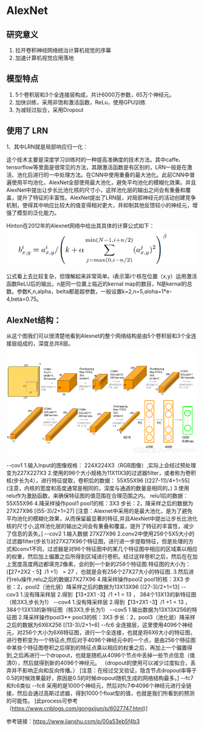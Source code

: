 # AlexNet

## 研究意义

1. 拉开卷积神经网络统治计算机视觉的序幕
2. 加速计算机视觉应用落地


## 模型特点

1. 5个卷积层和3个全连接层构成，共计6000万参数，65万个神经元。
2. 加快训练，采用非饱和激活函数，ReLu，使用GPU训练
3. 为减轻过拟合，采用Dropout

## 使用了 LRN

1、其中LRN就是局部响应归一化：

这个技术主要是深度学习训练时的一种提高准确度的技术方法。其中caffe、tensorflow等里面是很常见的方法，其跟激活函数是有区别的，LRN一般是在激活、池化后进行的一中处理方法。在CNN中使用重叠的最大池化。此前CNN中普遍使用平均池化，AlexNet全部使用最大池化，避免平均池化的模糊化效果。并且AlexNet中提出让步长比池化核的尺寸小，这样池化层的输出之间会有重叠和覆盖，提升了特征的丰富性。AlexNet提出了LRN层，对局部神经元的活动创建竞争机制，使得其中响应比较大的值变得相对更大，并抑制其他反馈较小的神经元，增强了模型的泛化能力。

Hinton在2012年的Alexnet网络中给出其具体的计算公式如下：
![image](https://github.com/xiaoxingchen505/SOA_Deep_Learning/blob/main/images/alex1.png)

公式看上去比较复杂，但理解起来非常简单。i表示第i个核在位置（x,y）运用激活函数ReLU后的输出，n是同一位置上临近的kernal map的数目，N是kernal的总数。参数K,n,alpha，belta都是超参数，一般设置k=2,n=5,aloha=1*e-4,beta=0.75。

## AlexNet结构：

从这个图我们可以很清楚地看到Alexnet的整个网络结构是由5个卷积层和3个全连接层组成的，深度总共8层。
![image](https://github.com/xiaoxingchen505/SOA_Deep_Learning/blob/main/images/alex2.png)



--cov1
1.输入Input的图像规格： 224X224X3（RGB图像）,实际上会经过预处理变为227X227X3
2.使用的96个大小规格为11X11X3的过滤器filter，或者称为卷积核(步长为4），进行特征提取，卷积后的数据：
55X55X96 [(227-11)/4+1=55]
(注意，内核的宽度和高度通常是相同的，深度与通道的数量是相同的。)
3.使用relu作为激励函数，来确保特征图的值范围在合理范围之内。
relu1后的数据：55X55X96
4.降采样操作pool1
pool1的核：3X3 步长：2，降采样之后的数据为27X27X96 [(55-3)/2+1=27]
[注意：Alexnet中采用的是最大池化，是为了避免平均池化的模糊化效果，从而保留最显著的特征,并且AlexNet中提出让步长比池化核的尺寸小,这样池化层的输出之间会有重叠和覆盖，提升了特征的丰富性，减少了信息的丢失。]
--cov2
1.输入数据 27X27X96
2.conv2中使用256个5X5大小的过滤器filter(步长1)对27X27X96个特征图，进行进一步提取特征，但是处理的方式和conv1不同，过滤器是对96个特征图中的某几个特征图中相应的区域乘以相应的权重，然后加上偏置之后所得到区域进行卷积。经过这样卷积之后，然后在在加上宽度高度两边都填充2像素，会的到一个新的256个特征图.特征图的大小为：
(【27+2X2 - 5】/1 +1） = 27 ，也就是会有256个27X27大小的特征图.
3.然后进行relu操作,relu之后的数据27X27X96
4.降采样操作pool2
pool1的核：3X3 步长：2，pool2（池化层）降采样之后的数据为13X13X96 [(27-3)/2+1=13]
--cov3
1.没有降采样层
2.得到【13+2X1 -3】/1 +1 = 13 ， 384个13X13的新特征图（核3X3,步长为1）
--cov4
1.没有降采样层
2.得到【13+2X1 -3】/1 +1 = 13 ， 384个13X13的新特征图（核3X3,步长为1）
--cov5
1.输出数据为13X13X256的特征图
2.降采样操作pool3**
pool3的核：3X3 步长：2，pool3（池化层）降采样之后的数据为6X6X256 [(13-3)/2+1=6]
--fc6
全连接层，这里使用4096个神经元，对256个大小为6X6特征图，进行一个全连接，也就是将6X6大小的特征图，进行卷积变为一个特征点,然后对于4096个神经元中的一个点，是由256个特征图中某些个特征图卷积之后得到的特征点乘以相应的权重之后，再加上一个偏置得到,之后再进行一个dropout，也就是随机从4096个节点中丢掉一些节点信息（值清0），然后就得到新的4096个神经元。
（dropout的使用可以减少过度拟合，丢弃并不影响正向和反向传播。）
[注意：在经过交叉验证，隐含节点dropout率等于0.5的时候效果最好，原因是0.5的时候dropout随机生成的网络结构最多。]
--fc7
和fc6类似
--fc8
采用的是1000个神经元，然后对fc7中4096个神经元进行全链接，然后会通过高斯过滤器，得到1000个float型的值，也就是我们所看到的预测的可能性。
[此process可参考（https://www.cnblogs.com/gongxijun/p/6027747.html)]

参考链接：https://www.jianshu.com/p/00a53eb5f4b3


